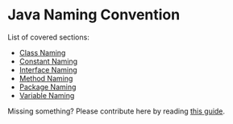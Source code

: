 # Java Naming Convention
List of covered sections:
* [Class Naming](../java/class-naming.md)
* [Constant Naming](../java/constant-naming.md)
* [Interface Naming](../java/interface-naming.md)
* [Method Naming](../java/method-naming.md)
* [Package Naming](../java/package-naming.md)
* [Variable Naming](../java/variable-naming.md)

Missing something? Please contribute here by reading [this guide](../docs/CONTRIBUTING.md).